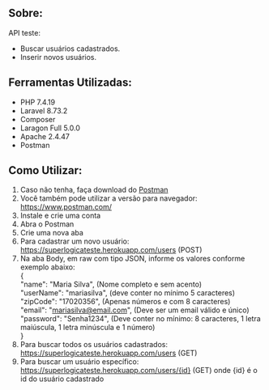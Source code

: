 ## Sobre:

API teste:
- Buscar usuários cadastrados.
- Inserir novos usuários.

## Ferramentas Utilizadas:

- PHP 7.4.19 
- Laravel 8.73.2
- Composer
- Laragon Full 5.0.0
- Apache 2.4.47
- Postman


## Como Utilizar:

01. Caso não tenha, faça download do [Postman](https://www.postman.com/downloads)
02. Você também pode utilizar a versão para navegador: https://www.postman.com/ 
03. Instale e crie uma conta
04. Abra o Postman
05. Crie uma nova aba 
06. Para cadastrar um novo usuário: https://superlogicateste.herokuapp.com/users (POST)
07. Na aba Body, em raw com tipo JSON, informe os valores conforme exemplo abaixo:  
    {  
        "name": "Maria Silva",    (Nome completo e sem acento)  
        "userName": "mariasilva", (deve conter no mínimo 5 caracteres)  
        "zipCode": "17020356",    (Apenas números e com 8 caracteres)  
        "email": "mariasilva@email.com", (Deve ser um email válido e único)  
        "password": "Senha1234",  (Deve conter no mínimo: 8 caracteres, 1 letra maiúscula, 1 letra minúscula e 1 número)   
    }
08. Para buscar todos os usuários cadastrados: https://superlogicateste.herokuapp.com/users (GET)
09. Para buscar um usuário específico: https://superlogicateste.herokuapp.com/users/{id} (GET)
    onde {id} é o id do usuário cadastrado